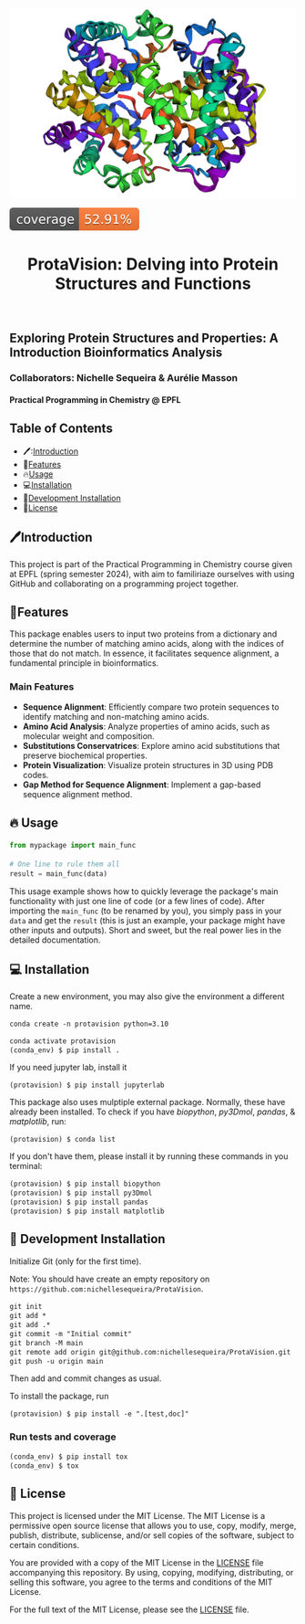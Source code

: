 ![Project Logo](assets/banner.png)

![Coverage Status](assets/coverage-badge.svg)

<h1 align="center">
ProtaVision: Delving into Protein Structures and Functions
</h1>

<br>

## Exploring Protein Structures and Properties: A Introduction Bioinformatics Analysis
### Collaborators: Nichelle Sequeira & Aurélie Masson
#### Practical Programming in Chemistry @ EPFL

## Table of Contents
- 🖊️:[Introduction](#pen-introduction)
- 🎨[Features](#features)
- 🔥[Usage](#fire-usage)
- 💻[Installation](#computer-installation)
- 🔨[Development Installation](#hammer-development-installation)
- 📰[License](#newspaper-license)

## 🖊️Introduction

This project is part of the Practical Programming in Chemistry course given at EPFL (spring semester 2024), with aim to familiriaze ourselves with using GitHub and collaborating on a programming project together.

## 🎨Features

This package enables users to input two proteins from a dictionary and determine the number of matching amino acids, along with the indices of those that do not match. In essence, it facilitates sequence alignment, a fundamental principle in bioinformatics. 
### Main Features

- **Sequence Alignment**: Efficiently compare two protein sequences to identify matching and non-matching amino acids.
- **Amino Acid Analysis**: Analyze properties of amino acids, such as molecular weight and composition.
- **Substitutions Conservatrices**: Explore amino acid substitutions that preserve biochemical properties.
- **Protein Visualization**: Visualize protein structures in 3D using PDB codes.
- **Gap Method for Sequence Alignment**: Implement a gap-based sequence alignment method.

## 🔥 Usage

```python
from mypackage import main_func

# One line to rule them all
result = main_func(data)
```

This usage example shows how to quickly leverage the package's main functionality with just one line of code (or a few lines of code). 
After importing the `main_func` (to be renamed by you), you simply pass in your `data` and get the `result` (this is just an example, your package might have other inputs and outputs). 
Short and sweet, but the real power lies in the detailed documentation.

## 💻 Installation

Create a new environment, you may also give the environment a different name. 

```
conda create -n protavision python=3.10 
```

```
conda activate protavision
(conda_env) $ pip install .
```

If you need jupyter lab, install it 

```
(protavision) $ pip install jupyterlab
```
This package also uses mulptiple external package. Normally, these have already been installed. To check if you have *biopython*, *py3Dmol*, *pandas*, & *matplotlib*, run:
```
(protavision) $ conda list
```
If you don't have them, please install it by running these commands in you terminal:
```
(protavision) $ pip install biopython
(protavision) $ pip install py3Dmol
(protavision) $ pip install pandas
(protavision) $ pip install matplotlib
```

## 🔨 Development Installation

Initialize Git (only for the first time). 

Note: You should have create an empty repository on `https://github.com:nichellesequeira/ProtaVision`.

```
git init
git add * 
git add .*
git commit -m "Initial commit" 
git branch -M main
git remote add origin git@github.com:nichellesequeira/ProtaVision.git 
git push -u origin main
```

Then add and commit changes as usual. 

To install the package, run

```
(protavision) $ pip install -e ".[test,doc]"
```

### Run tests and coverage

```
(conda_env) $ pip install tox
(conda_env) $ tox
```

## 📰 License
This project is licensed under the MIT License. The MIT License is a permissive open source license that allows you to use, copy, modify, merge, publish, distribute, sublicense, and/or sell copies of the software, subject to certain conditions.

You are provided with a copy of the MIT License in the [LICENSE](LICENSE) file accompanying this repository. By using, copying, modifying, distributing, or selling this software, you agree to the terms and conditions of the MIT License.

For the full text of the MIT License, please see the [LICENSE](LICENSE) file.
